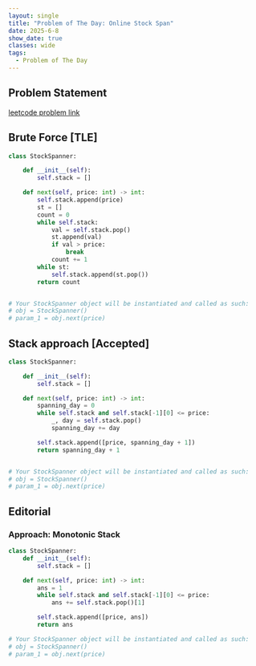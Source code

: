 ```yaml
---
layout: single
title: "Problem of The Day: Online Stock Span"
date: 2025-6-8
show_date: true
classes: wide
tags:
  - Problem of The Day
---
```


## Problem Statement

[leetcode problem link](https://leetcode.com/problems/online-stock-span/description/)

## Brute Force [TLE]

```python
class StockSpanner:

    def __init__(self):
        self.stack = []

    def next(self, price: int) -> int:
        self.stack.append(price)
        st = []
        count = 0
        while self.stack:
            val = self.stack.pop()
            st.append(val)
            if val > price:
                break
            count += 1
        while st:
            self.stack.append(st.pop())
        return count


# Your StockSpanner object will be instantiated and called as such:
# obj = StockSpanner()
# param_1 = obj.next(price)
```

## Stack approach [Accepted]

```python
class StockSpanner:

    def __init__(self):
        self.stack = []

    def next(self, price: int) -> int:
        spanning_day = 0
        while self.stack and self.stack[-1][0] <= price:
            _, day = self.stack.pop()
            spanning_day += day

        self.stack.append([price, spanning_day + 1])
        return spanning_day + 1


# Your StockSpanner object will be instantiated and called as such:
# obj = StockSpanner()
# param_1 = obj.next(price)
```

## Editorial

### Approach: Monotonic Stack

```python
class StockSpanner:
    def __init__(self):
        self.stack = []

    def next(self, price: int) -> int:
        ans = 1
        while self.stack and self.stack[-1][0] <= price:
            ans += self.stack.pop()[1]

        self.stack.append([price, ans])
        return ans

# Your StockSpanner object will be instantiated and called as such:
# obj = StockSpanner()
# param_1 = obj.next(price)
```
